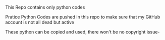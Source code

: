 This Repo contains only python codes

Pratice Python Codes are pushed in this repo to make sure that my GitHub account is not all dead but active

These python can be copied and used, there won't be no copyright issue-